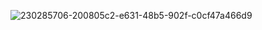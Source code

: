![230285706-200805c2-e631-48b5-902f-c0cf47a466d9](https://user-images.githubusercontent.com/126061096/230768545-56d0e6cd-5d3f-418e-b968-ca2d57cd865b.png)
